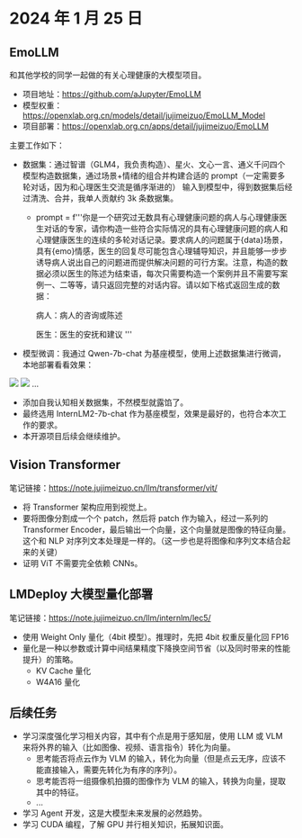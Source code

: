 # 2024 年 1 月 25 日

## EmoLLM

和其他学校的同学一起做的有关心理健康的大模型项目。

- 项目地址：https://github.com/aJupyter/EmoLLM
- 模型权重：https://openxlab.org.cn/models/detail/jujimeizuo/EmoLLM_Model
- 项目部署：https://openxlab.org.cn/apps/detail/jujimeizuo/EmoLLM

主要工作如下：

- 数据集：通过智谱（GLM4，我负责构造）、星火、文心一言、通义千问四个模型构造数据集，通过场景+情绪的组合并构建合适的 prompt（一定需要多轮对话，因为和心理医生交流是循序渐进的） 输入到模型中，得到数据集后经过清洗、合并，我单人贡献约 3k 条数据集。

    - prompt = f'''你是一个研究过无数具有心理健康问题的病人与心理健康医生对话的专家，请你构造一些符合实际情况的具有心理健康问题的病人和心理健康医生的连续的多轮对话记录。要求病人的问题属于{data}场景，具有{emo}情感，医生的回复尽可能包含心理辅导知识，并且能够一步步诱导病人说出自己的问题进而提供解决问题的可行方案。注意，构造的数据必须以医生的陈述为结束语，每次只需要构造一个案例并且不需要写案例一、二等等，请只返回完整的对话内容。请以如下格式返回生成的数据：
    
        病人：病人的咨询或陈述
        
        医生：医生的安抚和建议
    '''

- 模型微调：我通过 Qwen-7b-chat 为基座模型，使用上述数据集进行微调，本地部署看看效果：

![](Qwen-1.jpg)
![](Qwen-2.jpg)
...

- 添加自我认知相关数据集，不然模型就露馅了。
- 最终选用 InternLM2-7b-chat 作为基座模型，效果是最好的，也符合本次工作的要求。
- 本开源项目后续会继续维护。

## Vision Transformer

笔记链接：https://note.jujimeizuo.cn/llm/transformer/vit/

- 将 Transformer 架构应用到视觉上。
- 要将图像分割成一个个 patch，然后将 patch 作为输入，经过一系列的 Transformer Encoder，最后输出一个向量，这个向量就是图像的特征向量。这个和 NLP 对序列文本处理是一样的。（这一步也是将图像和序列文本结合起来的关键）
- 证明 ViT 不需要完全依赖 CNNs。

## LMDeploy 大模型量化部署

笔记链接：https://note.jujimeizuo.cn/llm/internlm/lec5/

- 使用 Weight Only 量化（4bit 模型）。推理时，先把 4bit 权重反量化回 FP16
- 量化是一种以参数或计算中间结果精度下降换空间节省（以及同时带来的性能提升）的策略。
    - KV Cache 量化
    - W4A16 量化



## 后续任务

- 学习深度强化学习相关内容，其中有个点是用于感知层，使用 LLM 或 VLM 来将外界的输入（比如图像、视频、语言指令）转化为向量。
    - 思考能否将点云作为 VLM 的输入，转化为向量（但是点云无序，应该不能直接输入，需要先转化为有序的序列）。
    - 思考能否将一组摄像机拍摄的图像作为 VLM 的输入，转换为向量，提取其中的特征。
    - ...
- 学习 Agent 开发，这是大模型未来发展的必然趋势。
- 学习 CUDA 编程，了解 GPU 并行相关知识，拓展知识面。